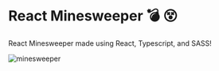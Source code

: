 # React Minesweeper 💣 😵

React Minesweeper made using React, Typescript, and SASS!

![minesweeper](https://i.imgur.com/7jJKibb.gif)
